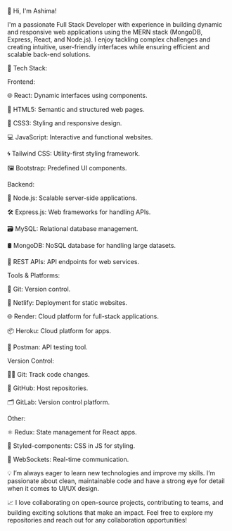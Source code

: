 👋 Hi, I'm Ashima!

I'm a passionate Full Stack Developer with experience in building dynamic and responsive web applications using the MERN stack (MongoDB, Express, React, and Node.js). I enjoy tackling complex challenges and creating intuitive, user-friendly interfaces while ensuring efficient and scalable back-end solutions.

🔧 Tech Stack:

Frontend:

🌐 React: Dynamic interfaces using components.

🎨 HTML5: Semantic and structured web pages.

💅 CSS3: Styling and responsive design.

💻 JavaScript: Interactive and functional websites.

🌀 Tailwind CSS: Utility-first styling framework.

🖼️ Bootstrap: Predefined UI components.

Backend:

🚀 Node.js: Scalable server-side applications.

🛠️ Express.js: Web frameworks for handling APIs.

🗃️ MySQL: Relational database management.

🛢️ MongoDB: NoSQL database for handling large datasets.

📡 REST APIs: API endpoints for web services.

Tools & Platforms:

🔧 Git: Version control.

🚀 Netlify: Deployment for static websites.

🌐 Render: Cloud platform for full-stack applications.

📦 Heroku: Cloud platform for apps.

📮 Postman: API testing tool.

Version Control:

🧑‍💻 Git: Track code changes.

📂 GitHub: Host repositories.

🗂️ GitLab: Version control platform.

Other:

⚛️ Redux: State management for React apps.

💅 Styled-components: CSS in JS for styling.

🔗 WebSockets: Real-time communication.

💡 I’m always eager to learn new technologies and improve my skills. I’m passionate about clean, maintainable code and have a strong eye for detail when it comes to UI/UX design.

📈 I love collaborating on open-source projects, contributing to teams, and building exciting solutions that make an impact. Feel free to explore my repositories and reach out for any collaboration opportunities!
